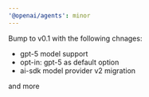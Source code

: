 ```yaml
---
'@openai/agents': minor
---
```


Bump to v0.1 with the following chnages:

- gpt-5 model support
- opt-in: gpt-5 as default option
- ai-sdk model provider v2 migration

and more
